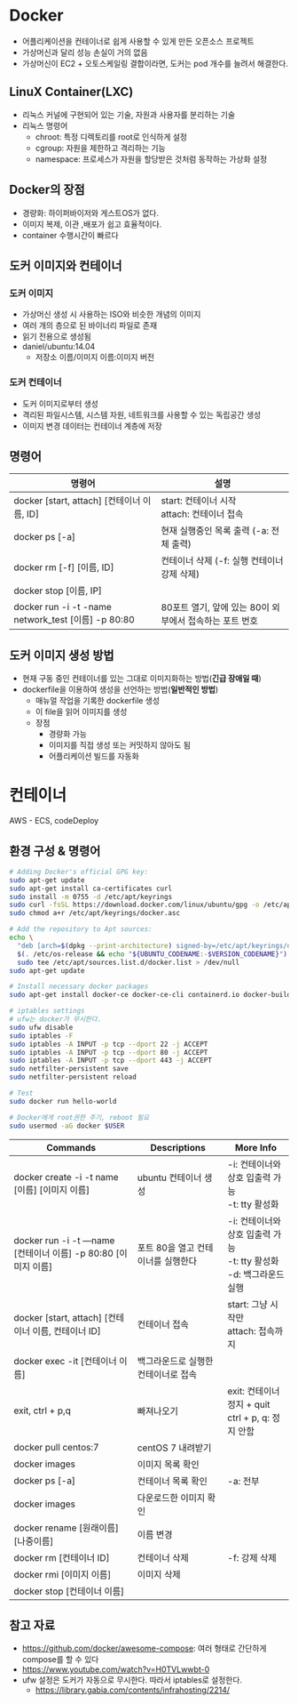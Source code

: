 # Docker

- 어플리케이션을 컨테이너로 쉽게 사용할 수 있게 만든 오픈소스 프로젝트
- 가상머신과 달리 성능 손실이 거의 없음
- 가상머신이 EC2 + 오토스케일링 결합이라면, 도커는 pod 개수를 늘려서 해결한다.

## LinuX Container(LXC)

- 리눅스 커널에 구현되어 있는 기술, 자원과 사용자를 분리하는 기술
- 리눅스 명령어
    - chroot: 특정 디렉토리를 root로 인식하게 설정
    - cgroup: 자원을 제한하고 격리하는 기능
    - namespace: 프로세스가 자원을 할당받은 것처럼 동작하는 가상화 설정


## Docker의 장점

- 경량화: 하이퍼바이저와 게스트OS가 없다.
- 이미지 복제, 이관 ,배포가 쉽고 효율적이다.
- container 수행시간이 빠르다

## 도커 이미지와 컨테이너

### 도커 이미지

- 가상머신 생성 시 사용하는 ISO와 비슷한 개념의 이미지
- 여러 개의 층으로 된 바이너리 파일로 존재
- 읽기 전용으로 생성됨
- daniel/ubuntu:14.04
  - 저장소 이름/이미지 이름:이미지 버전

### 도커 컨테이너

- 도커 이미지로부터 생성
- 격리된 파일시스템, 시스템 자원, 네트워크를 사용할 수 있는 독립공간 생성
- 이미지 변경 데이터는 컨테이너 계층에 저장

## 명령어

|명령어|설명|
| --- | --- |
| docker [start, attach] [컨테이너 이름, ID] | start: 컨테이너 시작<br>attach: 컨테이너 접속 |
| docker ps [-a] | 현재 실행중인 목록 출력 (-a: 전체 출력) |
| docker rm [-f] [이름, ID] | 컨테이너 삭제 (-f: 실행 컨테이너 강제 삭제) |
| docker stop [이름, IP] |  |
| docker run -i -t -name network_test [이름] -p 80:80  | 80포트 열기, 앞에 있는 80이 외부에서 접속하는 포트 번호 |

## 도커 이미지 생성 방법

- 현재 구동 중인 컨테이너를 있는 그대로 이미지화하는 방법(**긴급 장애일 때**)
- dockerfile을 이용하여 생성을 선언하는 방법(**일반적인 방법**)
    - 매뉴얼 작업을 기록한 dockerfile 생성
    - 이 file을 읽어 이미지를 생성
    - 장점
        - 경량화 가능
        - 이미지를 직접 생성 또는 커밋하지 않아도 됨
        - 어플리케이션 빌드를 자동화

# 컨테이너

AWS - ECS, codeDeploy

## 환경 구성 & 명령어

```bash
# Adding Docker's official GPG key:
sudo apt-get update
sudo apt-get install ca-certificates curl
sudo install -m 0755 -d /etc/apt/keyrings
sudo curl -fsSL https://download.docker.com/linux/ubuntu/gpg -o /etc/apt/keyrings/docker.asc
sudo chmod a+r /etc/apt/keyrings/docker.asc

# Add the repository to Apt sources:
echo \
  "deb [arch=$(dpkg --print-architecture) signed-by=/etc/apt/keyrings/docker.asc] https://download.docker.com/linux/ubuntu \
  $(. /etc/os-release && echo "${UBUNTU_CODENAME:-$VERSION_CODENAME}") stable" | \
  sudo tee /etc/apt/sources.list.d/docker.list > /dev/null
sudo apt-get update

# Install necessary docker packages
sudo apt-get install docker-ce docker-ce-cli containerd.io docker-buildx-plugin docker-compose-plugin

# iptables settings
# ufw는 docker가 무시한다.
sudo ufw disable
sudo iptables -F
sudo iptables -A INPUT -p tcp --dport 22 -j ACCEPT
sudo iptables -A INPUT -p tcp --dport 80 -j ACCEPT
sudo iptables -A INPUT -p tcp --dport 443 -j ACCEPT
sudo netfilter-persistent save
sudo netfilter-persistent reload

# Test
sudo docker run hello-world

# Docker에게 root권한 주기, reboot 필요
sudo usermod -aG docker $USER
```

| Commands | Descriptions | More Info |
| --- | --- | --- |
| docker create -i -t name [이름] [이미지 이름] | ubuntu 컨테이너 생성 | -i: 컨테이너와 상호 입출력 가능<br>-t: tty 활성화 |
| docker run -i -t —name [컨테이너 이름] -p 80:80 [이미지 이름] | 포트 80을 열고 컨테이너를 실행한다 | -i: 컨테이너와 상호 입출력 가능<br>-t: tty 활성화<br>-d: 백그라운드 실행 |
| docker [start, attach] [컨테이너 이름, 컨테이너 ID] | 컨테이너 접속 | start: 그냥 시작만<br>attach: 접속까지 |
| docker exec -it [컨테이너 이름] | 백그라운드로 실행한 컨테이너로 접속 |  |
| exit, ctrl + p,q | 빠져나오기 | exit: 컨테이너 정지 + quit<br>ctrl + p, q: 정지 안함 |
| docker pull centos:7 | centOS 7 내려받기 |  |
| docker images | 이미지 목록 확인 |  |
| docker ps [-a] | 컨테이너 목록 확인 | -a: 전부 |
| docker images | 다운로드한 이미지 확인 |  |
| docker rename [원래이름] [나중이름] | 이름 변경 |  |
| docker rm [컨테이너 ID] | 컨테이너 삭제 | -f: 강제 삭제 |
| docker rmi [이미지 이름] | 이미지 삭제 |  |
| docker stop [컨테이너 이름] |  |  |


## 참고 자료

- https://github.com/docker/awesome-compose: 여러 형태로 간단하게 compose를 할 수 있다
- https://www.youtube.com/watch?v=H0TVLwwbt-0
- ufw 설정은 도커가 자동으로 무시한다. 따라서 iptables로 설정한다.
    - https://library.gabia.com/contents/infrahosting/2214/
